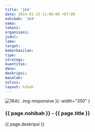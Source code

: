 ```yaml
---
title: '164'
date: 2014-01-23 11:08:00 +07:00
nohibah: '164'
nama: 
lokasi: 
organisasi: 
judul: 
lama: 
target: 
keberhasilan: 
tipe: 
strategi: 
kuantitas: 
dana: 
deskripsi: 
masalah: 
solusi: 
layout: hibah
---
```


![164](/static/img/hibahcms/164.png){: .img-responsive }{: width="350" }

### {{ page.nohibah }} - {{ page.title }}

{{ page.deskripsi }}
